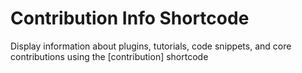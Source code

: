 Contribution Info Shortcode
===========================

Display information about plugins, tutorials, code snippets, and core contributions using the [contribution] shortcode
